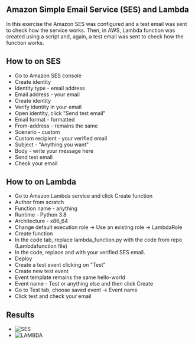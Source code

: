 ## Amazon Simple Email Service (SES) and Lambda
In this exercise the Amazon SES was configured and a test email was sent to check how the 
service works. Then, in AWS, Lambda function was created using a script and, again, a test 
email was sent to check how the function works.

## How to on SES
- Go to Amazon SES console
- Create identity
- Identity type - email address
- Email address - your email
- Create identity
- Verify identity in your email
- Open identity, click "Send test email"
- Email format - formatted
- From-address - remains the same
- Scenario - custom
- Custom recipient - your verified email
- Subject - "Anything you want"
- Body - write your message here
- Send test email
- Check your email

## How to on Lambda
- Go to Amazon Lambda service and click Create function
- Author from scratch
- Function name - anything
- Runtime - Python 3.8
- Architecture - x86_64
- Change default execution role -> Use an existing role -> LambdaRole
- Create function
- In the code tab, replace lambda_function.py with the code from repo (Lambdafunction file)
- In the code, replace <RECIPIENT> and <SENDER> with your verified SES email.
- Deploy
- Create a test event clicking on "Test"
- Create new test event
- Event template remains the same hello-world
- Event name - Test or anything else and then click Create
- Go to Test tab, choose saved event -> Event name
- Click test and check your email

## Results
- ![SES](https://ibb.co/jy7mTTq)
- ![LAMBDA](https://ibb.co/T1vJ7GT)
